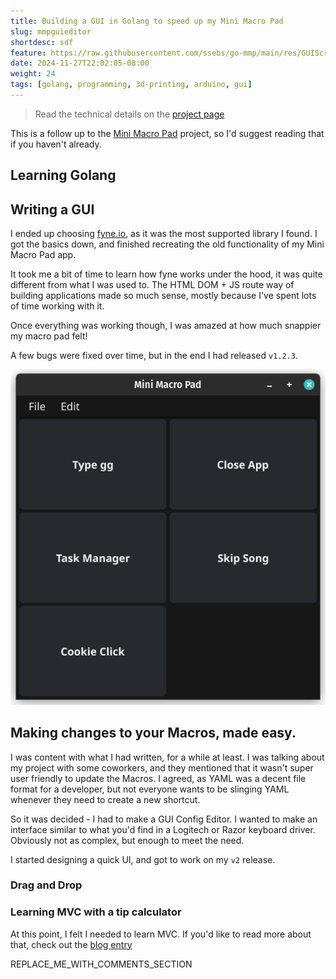 ```yaml
---
title: Building a GUI in Golang to speed up my Mini Macro Pad
slug: mmpguieditor
shortdesc: sdf
feature: https://raw.githubusercontent.com/ssebs/go-mmp/main/res/GUIScreenshot.png
date: 2024-11-27T22:02:05-08:00
weight: 24
tags: [golang, programming, 3d-printing, arduino, gui]
---
```

> Read the technical details on the [project page](/projects/go-mmp)

This is a follow up to the [Mini Macro Pad](/blog/minimacropad/) project, so I'd suggest reading that if you haven't already.

## Learning Golang

## Writing a GUI
I ended up choosing [fyne.io](https://fyne.io/), as it was the most supported library I found. I got the basics down, and finished recreating the old functionality of my Mini Macro Pad app.

It took me a bit of time to learn how fyne works under the hood, it was quite different from what I was used to. The HTML DOM + JS route way of building applications made so much sense, mostly because I've spent lots of time working with it. 

Once everything was working though, I was amazed at how much snappier my macro pad felt!

A few bugs were fixed over time, but in the end I had released `v1.2.3`.

![screenshot](https://raw.githubusercontent.com/ssebs/go-mmp/main/res/GUIScreenshot.png)


## Making changes to your Macros, made easy.
I was content with what I had written, for a while at least. I was talking about my project with some coworkers, and they mentioned that it wasn't super user friendly to update the Macros. I agreed, as YAML was a decent file format for a developer, but not everyone wants to be slinging YAML whenever they need to create a new shortcut.

So it was decided - I had to make a GUI Config Editor. I wanted to make an interface similar to what you'd find in a Logitech or Razor keyboard driver. Obviously not as complex, but enough to meet the need.

I started designing a quick UI, and got to work on my `v2` release.

### Drag and Drop

### Learning MVC with a tip calculator
At this point, I felt I needed to learn MVC. 
If you'd like to read more about that, check out the [blog entry](/blog/mvctipcalc/)

REPLACE_ME_WITH_COMMENTS_SECTION